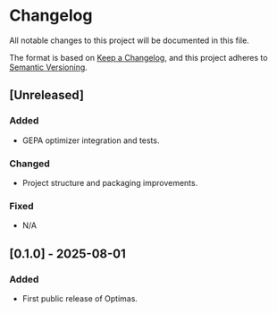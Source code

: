 # Changelog

All notable changes to this project will be documented in this file.

The format is based on [Keep a Changelog](https://keepachangelog.com/en/1.0.0/), and this project adheres to [Semantic Versioning](https://semver.org/spec/v2.0.0.html).

## [Unreleased]
### Added
- GEPA optimizer integration and tests.

### Changed
- Project structure and packaging improvements.

### Fixed
- N/A

## [0.1.0] - 2025-08-01
### Added
- First public release of Optimas.
